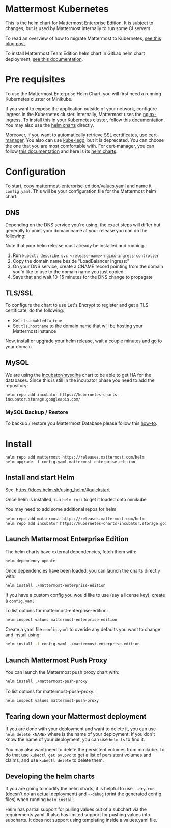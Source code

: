 Mattermost Kubernetes
==========================

This is the helm chart for Mattermost Enterprise Edition. It is subject to changes, but is used by Mattermost internally to run some CI servers.

To read an overview of how to migrate Mattermost to Kubernetes, [see this blog post](https://mattermost.com/blog/mattermost-kubernetes/).

To install Mattermost Team Edition helm chart in GitLab helm chart deployment, [see this documentation](https://docs.mattermost.com/install/install-mmte-helm-gitlab-helm.html).

# Pre requisites

To use the Mattermost Enterprise Helm Chart, you will first need a running Kubernetes cluster or Minikube.

If you want to expose the application outside of your network, configure ingress in the Kubernetes cluster. Internally, Mattermost uses the [nginx-ingress](https://github.com/kubernetes/ingress-nginx). To install this in your Kubernetes cluster, follow [this documentation](https://kubernetes.github.io/ingress-nginx/deploy/). You may also use the [helm charts](https://github.com/helm/charts/tree/master/stable/nginx-ingress) directly.

Moreover, if you want to automatically retrieve SSL certificates, use [cert-manager](https://github.com/jetstack/cert-manager). You also can use [kube-lego](https://github.com/jetstack/kube-lego), but it is deprecated. You can choose the one that you are most comfortable with. For cert-manager, you can follow [this documentation](https://cert-manager.readthedocs.io/en/latest/) and here is its [helm charts](https://github.com/helm/charts/tree/master/stable/cert-manager).

# Configuration

To start, copy [mattermost-enterprise-edition/values.yaml](https://github.com/mattermost/mattermost-kubernetes/blob/master/mattermost-enterprise-edition/values.yaml) and name it `config.yaml`. This will be your configuration file for the Mattermost helm chart.

## DNS

Depending on the DNS service you're using, the exact steps will differ but generally to point your domain name at your release you can do the following:

Note that your helm release must already be installed and running.

1. Run `kubectl describe svc <release-name>-nginx-ingress-controller`
2. Copy the domain name beside "LoadBalancer Ingress:"
3. On your DNS service, create a CNAME record pointing from the domain you'd like to use to the domain name you just copied
4. Save that and wait 10-15 minutes for the DNS change to propagate

## TLS/SSL

To configure the chart to use Let's Encrypt to register and get a TLS certificate, do the following:

* Set `tls.enabled` to `true`
* Set `tls.hostname` to the domain name that will be hosting your Mattermost instance

Now, install or upgrade your helm release, wait a couple minutes and go to your domain.

## MySQL

We are using the [incubator/mysqlha](https://github.com/helm/charts/tree/master/incubator/mysqlha) chart to be able to get HA for the databases.
Since this is still in the incubator phase you need to add the repository:

```
helm repo add incubator https://kubernetes-charts-incubator.storage.googleapis.com/
```

### MySQL Backup / Restore

To backup / restore you Mattermost Database please follow this [how-to](mysql-backup/README.md).

# Install

```
helm repo add mattermost https://releases.mattermost.com/helm
helm upgrade -f config.yaml mattermost-enterprise-edition
```

## Install and start Helm

See: https://docs.helm.sh/using_helm/#quickstart

Once helm is installed, run `helm init` to get it loaded onto minikube

You may need to add some additional repos for helm

```bash
helm repo add mattermost https://releases.mattermost.com/helm
helm repo add incubator https://kubernetes-charts-incubator.storage.googleapis.com/
```

## Launch Mattermost Enterprise Edition

The helm charts have external dependencies, fetch them with:

```bash
helm dependency update
```

Once dependencies have been loaded, you can launch the charts directly with:
```bash
helm install ./mattermost-enterprise-edition
```

If you have a custom config you would like to use (say a license key), create a `config.yaml`

To list options for mattermost-enterprise-edition:

```bash
helm inspect values mattermost-enterprise-edition
```

Create a yaml file `config.yaml` to overide any defaults you want to change and
install using:

```bash
helm install -f config.yaml ./mattermost-enterprise-edition
```

## Launch Mattermost Push Proxy

You can launch the Mattermost push proxy chart with:
```bash
helm install ./mattermost-push-proxy
```

To list options for mattermost-push-proxy:

```bash
helm inspect values mattermost-push-proxy
```

## Tearing down your Mattermost deployment

If you are done with your deployment and want to delete it, you can use
`helm delete <NAME>` where <NAME> is the name of your deployment. If you don't
know the name of your deployment, you can use `helm ls` to find it.

You may also want/need to delete the persistent volumes from minikube. To do
that use `kubectl get pv,pvc` to get a list of persistent volumes and claims,
and use `kubectl delete` to delete them.

## Developing the helm charts

If you are going to modify the helm charts, it is helpful to use `--dry-run`
(doesn't do an actual deployment) and `--debug` (print the generated config
files) when running `helm install`.

Helm has partial support for pulling values out of a subchart via the
requirements.yaml. It also has limited support for pushing values into
subcharts. It does not support using templating inside a values.yaml file.
